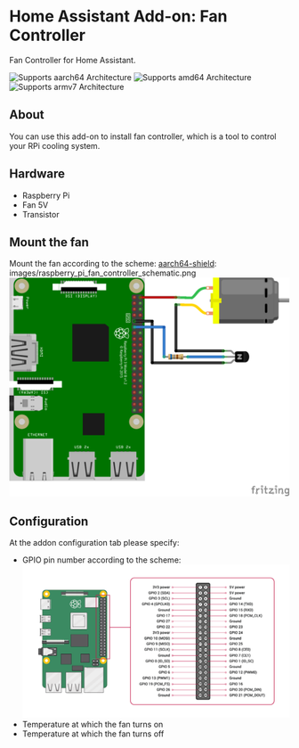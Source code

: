# Home Assistant Add-on: Fan Controller

Fan Controller for Home Assistant.

![Supports aarch64 Architecture][aarch64-shield] ![Supports amd64 Architecture][amd64-shield] ![Supports armv7 Architecture][armv7-shield]

## About

You can use this add-on to install fan controller, which is a tool to control your RPi cooling system.


[aarch64-shield]: https://img.shields.io/badge/aarch64-yes-green.svg
[amd64-shield]: https://img.shields.io/badge/amd64-yes-green.svg
[armv7-shield]: https://img.shields.io/badge/armv7-yes-green.svg

## Hardware

* Raspberry Pi
* Fan 5V
* Transistor 

## Mount the fan
Mount the fan according to the scheme:
[aarch64-shield]: images/raspberry_pi_fan_controller_schematic.png
![Screenshot](images/raspberry_pi_fan_controller_schematic.png)

## Configuration
At the addon configuration tab please specify:
* GPIO pin number according to the scheme:
![Screenshot](images/GPIO_Pinout_Diagram.png)
* Temperature at which the fan turns on
* Temperature at which the fan turns off
